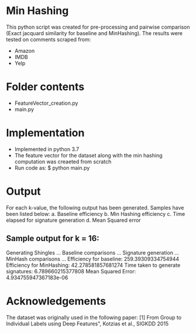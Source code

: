 # Min Hashing
This python script was created for pre-processing and pairwise comparison (Exact jacquard similarity for baseline and MinHashing). The results were tested on comments scraped from:
- Amazon
- IMDB
- Yelp

# Folder contents
- FeatureVector_creation.py
- main.py

# Implementation
- Implemented in python 3.7
- The feature vector for the dataset along with the min hashing computation was creaeted from scratch
- Run code as: 
$ python main.py

# Output

For each k-value, the following output has been generated. Samples have been listed below:
    a. Baseline efficiency
    b. Min Hashing efficiency
    c. Time elapsed for signature generation
    d. Mean Squared error

## Sample output for k = 16:

Generating Shingles ...
Baseline comparisons ...
Signature generation ...
MinHash comparisons ...
Efficiency for baseline:  259.39309334754944
Efficiency for MinHashing:  42.278581857681274
Time taken to generate signatures:  6.789660215377808
Mean Squared Error:  4.934755947367183e-06

# Acknowledgements
The dataset was originally used in the following paper:
[1] From Group to Individual Labels using Deep Features", Kotzias et al., SIGKDD 2015
